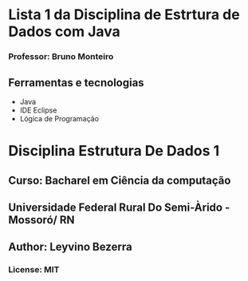 # Lista 1 da Disciplina de Estrtura de Dados com Java 

### Professor: Bruno Monteiro

## Ferramentas e tecnologias
- Java
- IDE Eclipse
- Lógica de Programação


# Disciplina Estrutura De Dados 1 
## Curso: Bacharel em Ciência da computação
## Universidade Federal Rural Do Semi-Àrido - Mossoró/ RN
## Author: Leyvino Bezerra
### License: MIT 
